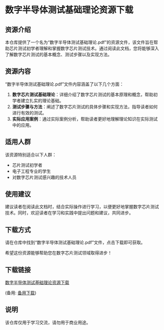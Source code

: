 # 数字半导体测试基础理论资源下载

## 资源介绍

本仓库提供了一个名为“数字半导体测试基础理论.pdf”的资源文件，该文件旨在帮助芯片测试初学者理解和掌握数字芯片测试技术。通过阅读此文档，您将能够深入了解数字芯片测试的基本概念、测试步骤以及实现方法。

## 资源内容

“数字半导体测试基础理论.pdf”文件内容涵盖了以下几个方面：

1. **数字芯片测试基础理论**：详细介绍了数字芯片测试的基本原理和概念，帮助初学者建立扎实的理论基础。
2. **测试步骤与方法**：阐述了数字芯片测试的具体步骤和实现方法，指导读者如何进行有效的测试。
3. **实际应用案例**：通过实际案例分析，帮助读者更好地理解理论知识在实际测试中的应用。

## 适用人群

该资源特别适合以下人群：

- 芯片测试初学者
- 电子工程专业的学生
- 对数字芯片测试感兴趣的技术人员

## 使用建议

建议读者在阅读此文档时，结合实际操作进行学习，以便更好地掌握数字芯片测试技术。同时，欢迎读者在学习和实践中提出问题和建议，共同进步。

## 下载方式

请在仓库中找到“数字半导体测试基础理论.pdf”文件，点击下载即可获取。

希望这份资源能够帮助您在数字芯片测试领域取得进步！

## 下载链接
[数字半导体测试基础理论资源下载](https://pan.quark.cn/s/43d17c26ccba) 

(备用: [备用下载](https://pan.baidu.com/s/1EewI332UsXt5M7Mf_Z5a4g?pwd=1234))

## 说明

该仓库仅用于学习交流，请勿用于商业用途。

